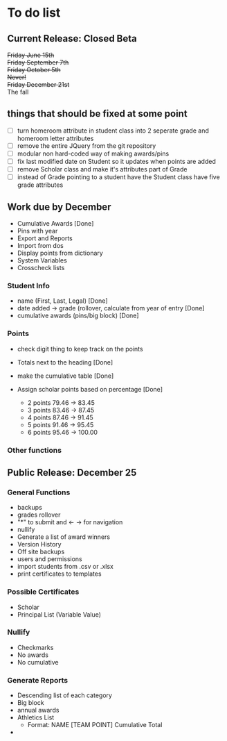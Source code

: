 # To do list

## Current Release: Closed Beta
<dl><s>Friday June 15th</s><br>
<s>Friday September 7th</s><br>
<s>Friday October 5th</s><br>
<s>Never!</s><br>
<s>Friday December 21st</s><br>
The fall
</dl> 

## things that should be fixed at some point

- [ ] turn homeroom attribute in student class into 2 seperate grade and homeroom letter attributes
- [ ] remove the entire JQuery from the git repository
- [ ] modular non hard-coded way of making awards/pins
- [ ] fix last modified date on Student so it updates when points are added
- [ ] remove Scholar class and make it's attributes part of Grade
- [ ] instead of Grade pointing to a student have the Student class have five grade attributes

## Work due by December
* Cumulative Awards [Done]
* Pins with year
* Export and Reports
* Import from dos
* Display points from dictionary
* System Variables
* Crosscheck lists



### Student Info

* name (First, Last, Legal) [Done]
* date added → grade (rollover, calculate from year of entry [Done]
* cumulative awards (pins/big block) [Done]

### Points
* check digit thing to keep track on the points

* Totals next to the heading [Done]
* make the cumulative table [Done]

* Assign scholar points based on percentage [Done]
    * 2 points 79.46 -> 83.45
    * 3 points 83.46 -> 87.45 
    * 4 points 87.46 -> 91.45
    * 5 points 91.46 -> 95.45
    * 6 points 95.46 -> 100.00



### Other functions

## Public Release: December 25

### General Functions
* backups
* grades rollover
* "*" to submit and <- -> for navigation
* nullify
* Generate a list of award winners
* Version History
* Off site backups
* users and permissions
* import students from .csv or .xlsx
* print certificates to templates

### Possible Certificates
* Scholar 
* Principal List (Variable Value)

### Nullify
* Checkmarks 
* No awards 
* No cumulative

### Generate Reports
* Descending list of each category
* Big block
* annual awards
* Athletics List
    - Format: NAME [TEAM POINT] Cumulative Total
* 



